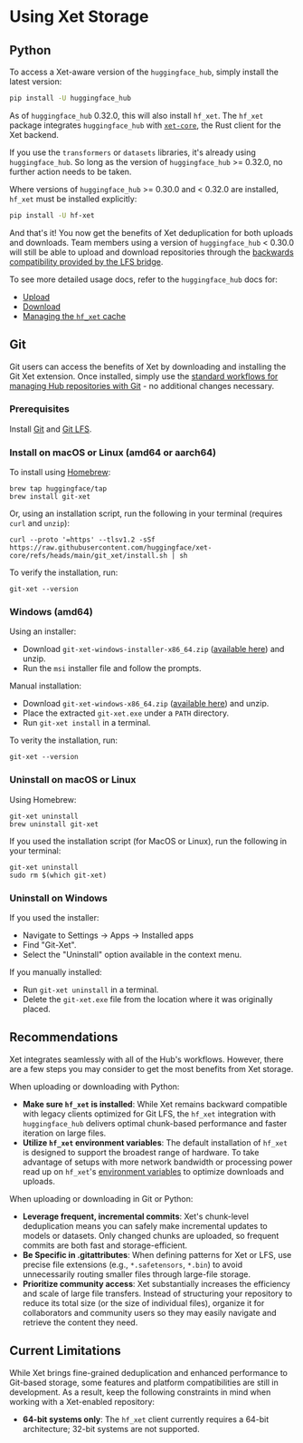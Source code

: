 # Using Xet Storage

## Python

To access a Xet-aware version of the `huggingface_hub`, simply install the latest version:

```bash
pip install -U huggingface_hub
```

As of `huggingface_hub` 0.32.0, this will also install `hf_xet`. The `hf_xet` package integrates `huggingface_hub` with [`xet-core`](https://github.com/huggingface/xet-core), the Rust client for the Xet backend.

If you use the `transformers` or `datasets` libraries, it's already using `huggingface_hub`. So long as the version of `huggingface_hub` >= 0.32.0, no further action needs to be taken.

Where versions of `huggingface_hub` >= 0.30.0 and < 0.32.0 are installed, `hf_xet` must be installed explicitly:

```bash
pip install -U hf-xet
```

And that's it! You now get the benefits of Xet deduplication for both uploads and downloads. Team members using a version of `huggingface_hub` < 0.30.0 will still be able to upload and download repositories through the [backwards compatibility provided by the LFS bridge](legacy-git-lfs#backward-compatibility-with-lfs).

To see more detailed usage docs, refer to the `huggingface_hub` docs for:

- [Upload](https://huggingface.co/docs/huggingface_hub/guides/upload#faster-uploads)
- [Download](https://huggingface.co/docs/huggingface_hub/guides/download#hfxet)
- [Managing the `hf_xet` cache](https://huggingface.co/docs/huggingface_hub/guides/manage-cache#chunk-based-caching-xet)

## Git

Git users can access the benefits of Xet by downloading and installing the Git Xet extension. Once installed, simply use the [standard workflows for managing Hub repositories with Git](../repositories-getting-started) - no additional changes necessary. 

### Prerequisites

Install [Git](https://git-scm.com/) and [Git LFS](https://git-lfs.com/). 

### Install on macOS or Linux (amd64 or aarch64)

 To install using [Homebrew](https://brew.sh/):
   ```
   brew tap huggingface/tap
   brew install git-xet
   ```
 Or, using an installation script, run the following in your terminal (requires `curl` and `unzip`):
   ```
   curl --proto '=https' --tlsv1.2 -sSf https://raw.githubusercontent.com/huggingface/xet-core/refs/heads/main/git_xet/install.sh | sh
   ```
  To verify the installation, run:
   ```
   git-xet --version
   ```
### Windows (amd64)

 Using an installer: 
 - Download `git-xet-windows-installer-x86_64.zip` ([available here](https://github.com/huggingface/xet-core/releases/download/git-xet-v0.1.0/git-xet-windows-installer-x86_64.zip)) and unzip. 
 - Run the `msi` installer file and follow the prompts.
   
 Manual installation:
 - Download `git-xet-windows-x86_64.zip` ([available here](https://github.com/huggingface/xet-core/releases/download/git-xet-v0.1.0/git-xet-windows-x86_64.zip)) and unzip. 
 - Place the extracted `git-xet.exe` under a `PATH` directory.
 - Run `git-xet install` in a terminal.

To verity the installation, run:
  ```
  git-xet --version
  ```

### Uninstall on macOS or Linux

Using Homebrew:
   ```
   git-xet uninstall
   brew uninstall git-xet
   ```
If you used the installation script (for MacOS or Linux), run the following in your terminal:
   ```
   git-xet uninstall
   sudo rm $(which git-xet)
   ```
### Uninstall on Windows

If you used the installer:
-  Navigate to Settings -> Apps -> Installed apps
- Find "Git-Xet".
- Select the "Uninstall" option available in the context menu.

If you manually installed:
- Run `git-xet uninstall` in a terminal. 
- Delete the `git-xet.exe` file from the location where it was originally placed.

## Recommendations

Xet integrates seamlessly with all of the Hub's workflows. However, there are a few steps you may consider to get the most benefits from Xet storage.

When uploading or downloading with Python:

- **Make sure `hf_xet` is installed**: While Xet remains backward compatible with legacy clients optimized for Git LFS, the `hf_xet` integration with `huggingface_hub` delivers optimal chunk-based performance and faster iteration on large files.
- **Utilize `hf_xet` environment variables**: The default installation of `hf_xet` is designed to support the broadest range of hardware. To take advantage of setups with more network bandwidth or processing power read up on `hf_xet`'s [environment variables](https://huggingface.co/docs/huggingface_hub/package_reference/environment_variables#xet) to optimize downloads and uploads.

When uploading or downloading in Git or Python: 

- **Leverage frequent, incremental commits**: Xet's chunk-level deduplication means you can safely make incremental updates to models or datasets. Only changed chunks are uploaded, so frequent commits are both fast and storage-efficient.
- **Be Specific in .gitattributes**: When defining patterns for Xet or LFS, use precise file extensions (e.g., `*.safetensors`, `*.bin`) to avoid unnecessarily routing smaller files through large-file storage.
- **Prioritize community access**: Xet substantially increases the efficiency and scale of large file transfers. Instead of structuring your repository to reduce its total size (or the size of individual files), organize it for collaborators and community users so they may easily navigate and retrieve the content they need.

## Current Limitations

While Xet brings fine-grained deduplication and enhanced performance to Git-based storage, some features and platform compatibilities are still in development. As a result, keep the following constraints in mind when working with a Xet-enabled repository:

- **64-bit systems only**: The `hf_xet` client currently requires a 64-bit architecture; 32-bit systems are not supported.